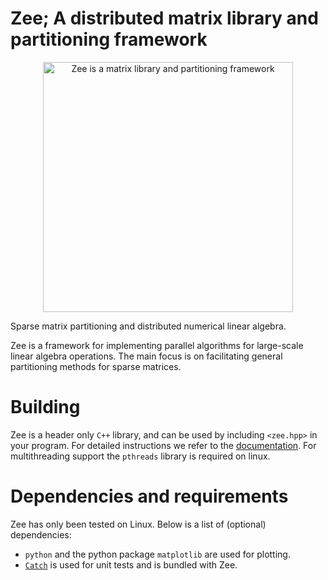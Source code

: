 Zee; A distributed matrix library and partitioning framework
============================================================

<p align="center">
<img width="400px" alt="Zee is a matrix library and partitioning framework" src="https://raw.githubusercontent.com/jwbuurlage/zee/develop/docs/sphinx/img/zee.png" />
</p>

Sparse matrix partitioning and distributed numerical linear algebra.

Zee is a framework for implementing parallel algorithms for large-scale
linear algebra operations. The main focus is on facilitating general
partitioning methods for sparse matrices.

Building
========

Zee is a header only `C++` library, and can be used by including `<zee.hpp>`
in your program. For detailed instructions we refer to the [documentation][dummy].
For multithreading support the `pthreads` library is required on linux.

Dependencies and requirements
=============================

Zee has only been tested on Linux. Below is a list of (optional) dependencies:

- `python` and the python package `matplotlib` are used for plotting.
- [`Catch`][dummy] is used for unit tests and is bundled with Zee.

[dummy]: #
